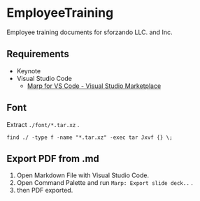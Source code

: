 # EmployeeTraining

Employee training documents for sforzando LLC. and Inc.

## Requirements

- Keynote
- Visual Studio Code
  - [Marp for VS Code - Visual Studio Marketplace](https://marketplace.visualstudio.com/items?itemName=marp-team.marp-vscode)

## Font

Extract `./font/*.tar.xz` .

```shell
find ./ -type f -name "*.tar.xz" -exec tar Jxvf {} \;
```

## Export PDF from .md

1. Open Markdown File with Visual Studio Code.
1. Open Command Palette and run `Marp: Export slide deck..` .
1. then PDF exported.
